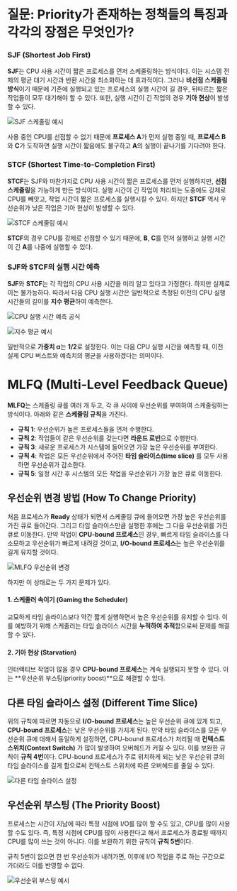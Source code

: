 # 질문: Priority가 존재하는 정책들의 특징과 각각의 장점은 무엇인가?

### SJF (Shortest Job First)

**SJF**는 CPU 사용 시간이 짧은 프로세스를 먼저 스케줄링하는 방식이다. 이는 시스템 전체의 평균 대기 시간과 반환 시간을 최소화하는 데 효과적이다. 그러나 **비선점 스케줄링 방식**이기 때문에 기존에 실행되고 있는 프로세스의 실행 시간이 길 경우, 뒤따르는 짧은 작업들이 모두 대기해야 할 수 있다. 또한, 실행 시간이 긴 작업의 경우 **기아 현상**이 발생할 수 있다.

![SJF 스케줄링 예시](https://private-user-images.githubusercontent.com/102043957/365364267-23ce3af6-ca01-4607-8512-3b39ce663593.png?jwt=eyJhbGciOiJIUzI1NiIsInR5cCI6IkpXVCJ9.eyJpc3MiOiJnaXRodWIuY29tIiwiYXVkIjoicmF3LmdpdGh1YnVzZXJjb250ZW50LmNvbSIsImtleSI6ImtleTUiLCJleHAiOjE3MjY5NzA2MjIsIm5iZiI6MTcyNjk3MDMyMiwicGF0aCI6Ii8xMDIwNDM5NTcvMzY1MzY0MjY3LTIzY2UzYWY2LWNhMDEtNDYwNy04NTEyLTNiMzljZTY2MzU5My5wbmc_WC1BbXotQWxnb3JpdGhtPUFXUzQtSE1BQy1TSEEyNTYmWC1BbXotQ3JlZGVudGlhbD1BS0lBVkNPRFlMU0E1M1BRSzRaQSUyRjIwMjQwOTIyJTJGdXMtZWFzdC0xJTJGczMlMkZhd3M0X3JlcXVlc3QmWC1BbXotRGF0ZT0yMDI0MDkyMlQwMTU4NDJaJlgtQW16LUV4cGlyZXM9MzAwJlgtQW16LVNpZ25hdHVyZT04ZGQ1N2FiZGFmNTlkNmFiODZmOGFjYjRiODkxOGJiYWY0ZGFkNTBlM2Q4ZjZlMDEwOGM0Y2UxZDI0YjZhNzA2JlgtQW16LVNpZ25lZEhlYWRlcnM9aG9zdCJ9.iUOiPk43UKx2OjsjOCBzUj6q49FA5PFvefbfY13V5gE)

사용 중인 CPU를 선점할 수 없기 때문에 **프로세스 A**가 먼저 실행 중일 때, **프로세스 B**와 **C**가 도착하면 실행 시간이 짧음에도 불구하고 **A**의 실행이 끝나기를 기다려야 한다.

### STCF (Shortest Time-to-Completion First)

**STCF**는 SJF와 마찬가지로 CPU 사용 시간이 짧은 프로세스를 먼저 실행하지만, **선점 스케줄링**을 가능하게 만든 방식이다. 실행 시간이 긴 작업이 처리되는 도중에도 강제로 CPU를 빼앗고, 작업 시간이 짧은 프로세스를 실행시킬 수 있다. 하지만 **STCF** 역시 우선순위가 낮은 작업은 기아 현상이 발생할 수 있다.

![STCF 스케줄링 예시](https://private-user-images.githubusercontent.com/102043957/365364289-9fe9af0a-91e7-4a61-8f82-509565ffb490.png?jwt=eyJhbGciOiJIUzI1NiIsInR5cCI6IkpXVCJ9.eyJpc3MiOiJnaXRodWIuY29tIiwiYXVkIjoicmF3LmdpdGh1YnVzZXJjb250ZW50LmNvbSIsImtleSI6ImtleTUiLCJleHAiOjE3MjY5NzA2MjIsIm5iZiI6MTcyNjk3MDMyMiwicGF0aCI6Ii8xMDIwNDM5NTcvMzY1MzY0Mjg5LTlmZTlhZjBhLTkxZTctNGE2MS04ZjgyLTUwOTU2NWZmYjQ5MC5wbmc_WC1BbXotQWxnb3JpdGhtPUFXUzQtSE1BQy1TSEEyNTYmWC1BbXotQ3JlZGVudGlhbD1BS0lBVkNPRFlMU0E1M1BRSzRaQSUyRjIwMjQwOTIyJTJGdXMtZWFzdC0xJTJGczMlMkZhd3M0X3JlcXVlc3QmWC1BbXotRGF0ZT0yMDI0MDkyMlQwMTU4NDJaJlgtQW16LUV4cGlyZXM9MzAwJlgtQW16LVNpZ25hdHVyZT1mNzUwNjFkYzM5OTlkY2MxZjRhYTBhMWRjNTNmZmY5MDBhOWM4ZmY5ZGM2NWYyMmM3MGU1NDc0Njk2N2JhZmE0JlgtQW16LVNpZ25lZEhlYWRlcnM9aG9zdCJ9.K6vyl913uDk6qj-q9WzuQMATaBFNk9fdMRIBw7sF8GQ)

**STCF**의 경우 CPU를 강제로 선점할 수 있기 때문에, **B**, **C**를 먼저 실행하고 실행 시간이 긴 **A**를 나중에 실행할 수 있다.

### SJF와 STCF의 실행 시간 예측

**SJF**와 **STCF**는 각 작업의 CPU 사용 시간을 미리 알고 있다고 가정한다. 하지만 실제로 이는 불가능하다. 따라서 다음 CPU 실행 시간은 일반적으로 측정된 이전의 CPU 실행 시간들의 길이를 **지수 평균**하여 예측한다.

![CPU 실행 시간 예측 공식](https://private-user-images.githubusercontent.com/102043957/365413982-e4f3f06b-ff1c-4bc4-a4a7-059bf89d85ff.png?jwt=eyJhbGciOiJIUzI1NiIsInR5cCI6IkpXVCJ9.eyJpc3MiOiJnaXRodWIuY29tIiwiYXVkIjoicmF3LmdpdGh1YnVzZXJjb250ZW50LmNvbSIsImtleSI6ImtleTUiLCJleHAiOjE3MjY5NzA2MjIsIm5iZiI6MTcyNjk3MDMyMiwicGF0aCI6Ii8xMDIwNDM5NTcvMzY1NDEzOTgyLWU0ZjNmMDZiLWZmMWMtNGJjNC1hNGE3LTA1OWJmODlkODVmZi5wbmc_WC1BbXotQWxnb3JpdGhtPUFXUzQtSE1BQy1TSEEyNTYmWC1BbXotQ3JlZGVudGlhbD1BS0lBVkNPRFlMU0E1M1BRSzRaQSUyRjIwMjQwOTIyJTJGdXMtZWFzdC0xJTJGczMlMkZhd3M0X3JlcXVlc3QmWC1BbXotRGF0ZT0yMDI0MDkyMlQwMTU4NDJaJlgtQW16LUV4cGlyZXM9MzAwJlgtQW16LVNpZ25hdHVyZT0zOTdiMjYwZDAyOTY5NTgyOGExOGY5OTFiODkwNWY4ODQxYjRlMWU0MzQzNzA4NDJlYmI4MzhkNTNhYjg1ZDdjJlgtQW16LVNpZ25lZEhlYWRlcnM9aG9zdCJ9.7lYYWeR1qm26tlPSnKggGf1TJ57oX3l8CrNJ2uH8K-s)

![지수 평균 예시](https://private-user-images.githubusercontent.com/102043957/365414296-c369b10e-865e-4ed9-a7fe-9a50d454898f.png?jwt=eyJhbGciOiJIUzI1NiIsInR5cCI6IkpXVCJ9.eyJpc3MiOiJnaXRodWIuY29tIiwiYXVkIjoicmF3LmdpdGh1YnVzZXJjb250ZW50LmNvbSIsImtleSI6ImtleTUiLCJleHAiOjE3MjY5NzA2MjIsIm5iZiI6MTcyNjk3MDMyMiwicGF0aCI6Ii8xMDIwNDM5NTcvMzY1NDE0Mjk2LWMzNjliMTBlLTg2NWUtNGVkOS1hN2ZlLTlhNTBkNDU0ODk4Zi5wbmc_WC1BbXotQWxnb3JpdGhtPUFXUzQtSE1BQy1TSEEyNTYmWC1BbXotQ3JlZGVudGlhbD1BS0lBVkNPRFlMU0E1M1BRSzRaQSUyRjIwMjQwOTIyJTJGdXMtZWFzdC0xJTJGczMlMkZhd3M0X3JlcXVlc3QmWC1BbXotRGF0ZT0yMDI0MDkyMlQwMTU4NDJaJlgtQW16LUV4cGlyZXM9MzAwJlgtQW16LVNpZ25hdHVyZT04ZDZmMDk3ZDk4NWY4NWYzN2Q2OGU5N2MxZThmNTI2ZTAwZDY0YmRhNjhjOTZlYjExN2FmZDliZGFjNjgzZjBjJlgtQW16LVNpZ25lZEhlYWRlcnM9aG9zdCJ9.IvQO7892Zdviyl3VDHzJf1Rvo9QY64DBNym2bGwyNEo)

일반적으로 **가중치 α**는 **1/2**로 설정한다. 이는 다음 CPU 실행 시간을 예측할 때, 이전 실제 CPU 버스트와 예측치의 평균을 사용하겠다는 의미이다.

# MLFQ (Multi-Level Feedback Queue)

**MLFQ**는 스케줄링 큐를 여러 개 두고, 각 큐 사이에 우선순위를 부여하여 스케줄링하는 방식이다. 아래와 같은 **스케줄링 규칙**을 가진다.

- **규칙 1**: 우선순위가 높은 프로세스들을 먼저 수행한다.
- **규칙 2**: 작업들이 같은 우선순위를 갖는다면 **라운드 로빈**으로 수행한다.
- **규칙 3**: 새로운 프로세스가 시스템에 들어오면 가장 높은 우선순위를 부여한다.
- **규칙 4**: 작업은 모든 우선순위에서 주어진 **타임 슬라이스(time slice)** 를 모두 사용하면 우선순위가 감소한다.
- **규칙 5**: 일정 시간 후 시스템의 모든 작업을 우선순위가 가장 높은 큐로 이동한다.

## 우선순위 변경 방법 (How To Change Priority)

처음 프로세스가 **Ready** 상태가 되면서 스케줄링 큐에 들어오면 가장 높은 우선순위를 가진 큐로 들어간다. 그리고 타임 슬라이스만큼 실행한 후에는 그 다음 우선순위를 가진 큐로 이동한다. 만약 작업이 **CPU-bound 프로세스**인 경우, 빠르게 타임 슬라이스를 다 소모하고 우선순위가 빠르게 내려갈 것이고, **I/O-bound 프로세스**는 높은 우선순위를 길게 유지할 것이다.

![MLFQ 우선순위 변경](https://private-user-images.githubusercontent.com/102043957/365420502-acdc6ecd-39a2-4c27-b8f8-9b8a664fad58.png?jwt=eyJhbGciOiJIUzI1NiIsInR5cCI6IkpXVCJ9.eyJpc3MiOiJnaXRodWIuY29tIiwiYXVkIjoicmF3LmdpdGh1YnVzZXJjb250ZW50LmNvbSIsImtleSI6ImtleTUiLCJleHAiOjE3MjY5NzA2MjIsIm5iZiI6MTcyNjk3MDMyMiwicGF0aCI6Ii8xMDIwNDM5NTcvMzY1NDIwNTAyLWFjZGM2ZWNkLTM5YTItNGMyNy1iOGY4LTliOGE2NjRmYWQ1OC5wbmc_WC1BbXotQWxnb3JpdGhtPUFXUzQtSE1BQy1TSEEyNTYmWC1BbXotQ3JlZGVudGlhbD1BS0lBVkNPRFlMU0E1M1BRSzRaQSUyRjIwMjQwOTIyJTJGdXMtZWFzdC0xJTJGczMlMkZhd3M0X3JlcXVlc3QmWC1BbXotRGF0ZT0yMDI0MDkyMlQwMTU4NDJaJlgtQW16LUV4cGlyZXM9MzAwJlgtQW16LVNpZ25hdHVyZT0xMTUwYjAzZWMwZWIwYzk3YTAxNDhkNTM4OTk2YjA5ZDZjYzYxZDk0NWFhNjFlNGE3MDJkYWNkZGM0N2Y0OWI5JlgtQW16LVNpZ25lZEhlYWRlcnM9aG9zdCJ9.OMDej-y9CmDdTE-aQypF7yAqteXY7Kv-PlRXih6F7UQ)

하지만 이 상태로는 두 가지 문제가 있다.

#### 1. 스케줄러 속이기 (Gaming the Scheduler)

교묘하게 타임 슬라이스보다 약간 짧게 실행하면서 높은 우선순위를 유지할 수 있다. 이를 예방하기 위해 스케줄러는 타임 슬라이스 시간을 **누적하여 추적**함으로써 문제를 해결할 수 있다.

#### 2. 기아 현상 (Starvation)

인터랙티브 작업이 많을 경우 **CPU-bound 프로세스**는 계속 실행되지 못할 수 있다. 이는 **우선순위 부스팅(priority boost)**으로 해결할 수 있다.

## 다른 타임 슬라이스 설정 (Different Time Slice)

위의 규칙에 따르면 자동으로 **I/O-bound 프로세스**는 높은 우선순위 큐에 있게 되고, **CPU-bound 프로세스**는 낮은 우선순위를 가지게 된다. 만약 타임 슬라이스를 모든 우선순위 큐에 대해서 동일하게 설정하면, CPU-bound 프로세스가 처리될 때 **컨텍스트 스위치(Context Switch)** 가 많이 발생하여 오버헤드가 커질 수 있다. 이를 보완한 규칙이 **규칙 4번**이다. CPU-bound 프로세스가 주로 위치하게 되는 낮은 우선순위 큐의 타임 슬라이스를 길게 함으로써 컨텍스트 스위치에 따른 오버헤드를 줄일 수 있다.

![다른 타임 슬라이스 설정](https://private-user-images.githubusercontent.com/102043957/365420192-b38e5443-14c4-4b82-81a2-d67da0709578.png?jwt=eyJhbGciOiJIUzI1NiIsInR5cCI6IkpXVCJ9.eyJpc3MiOiJnaXRodWIuY29tIiwiYXVkIjoicmF3LmdpdGh1YnVzZXJjb250ZW50LmNvbSIsImtleSI6ImtleTUiLCJleHAiOjE3MjY5NzA2MjIsIm5iZiI6MTcyNjk3MDMyMiwicGF0aCI6Ii8xMDIwNDM5NTcvMzY1NDIwMTkyLWIzOGU1NDQzLTE0YzQtNGI4Mi04MWEyLWQ2N2RhMDcwOTU3OC5wbmc_WC1BbXotQWxnb3JpdGhtPUFXUzQtSE1BQy1TSEEyNTYmWC1BbXotQ3JlZGVudGlhbD1BS0lBVkNPRFlMU0E1M1BRSzRaQSUyRjIwMjQwOTIyJTJGdXMtZWFzdC0xJTJGczMlMkZhd3M0X3JlcXVlc3QmWC1BbXotRGF0ZT0yMDI0MDkyMlQwMTU4NDJaJlgtQW16LUV4cGlyZXM9MzAwJlgtQW16LVNpZ25hdHVyZT01NmYzMTcyODJmNTFiNzNjZDJkZDYxMDZiOTU1Yzg4ZjM0ZDg1NzE3YmU0NjViMTM3ZTBmOTc0MTYzMmQ5YWQyJlgtQW16LVNpZ25lZEhlYWRlcnM9aG9zdCJ9.0b6OuELMlP4mCSRqSkJaUFtSKkWEy6pk-ymrql95qq4)

## 우선순위 부스팅 (The Priority Boost)

프로세스는 시간이 지남에 따라 특정 시점에 I/O를 많이 할 수도 있고, CPU를 많이 사용할 수도 있다. 즉, 특정 시점에 CPU를 많이 사용한다고 해서 프로세스가 종료될 때까지 CPU를 많이 쓰는 것이 아니다. 이를 보완하기 위한 규칙이 **규칙 5번**이다.

규칙 5번이 없으면 한 번 우선순위가 내려가면, 이후에 I/O 작업을 주로 하는 구간으로 가더라도 이를 반영할 수 없다.

![우선순위 부스팅 예시](https://private-user-images.githubusercontent.com/102043957/365420409-20b9dc7f-a05f-4aec-b22f-633fc66c5d7c.png?jwt=eyJhbGciOiJIUzI1NiIsInR5cCI6IkpXVCJ9.eyJpc3MiOiJnaXRodWIuY29tIiwiYXVkIjoicmF3LmdpdGh1YnVzZXJjb250ZW50LmNvbSIsImtleSI6ImtleTUiLCJleHAiOjE3MjY5NzA2MjIsIm5iZiI6MTcyNjk3MDMyMiwicGF0aCI6Ii8xMDIwNDM5NTcvMzY1NDIwNDA5LTIwYjlkYzdmLWEwNWYtNGFlYy1iMjJmLTYzM2ZjNjZjNWQ3Yy5wbmc_WC1BbXotQWxnb3JpdGhtPUFXUzQtSE1BQy1TSEEyNTYmWC1BbXotQ3JlZGVudGlhbD1BS0lBVkNPRFlMU0E1M1BRSzRaQSUyRjIwMjQwOTIyJTJGdXMtZWFzdC0xJTJGczMlMkZhd3M0X3JlcXVlc3QmWC1BbXotRGF0ZT0yMDI0MDkyMlQwMTU4NDJaJlgtQW16LUV4cGlyZXM9MzAwJlgtQW16LVNpZ25hdHVyZT1lMjRhMWVhMzliOTVkMzRmMGE1ZTNkMDllZGZmZjQwZmQ1M2VlY2Y3ZTc2YWUwNjYyODNhOGQ3ZjQzM2U0ZTEzJlgtQW16LVNpZ25lZEhlYWRlcnM9aG9zdCJ9.480bfg06hBsMAErH_sCW7GLtqnWf5f0k4gdJE7n1q1o)
